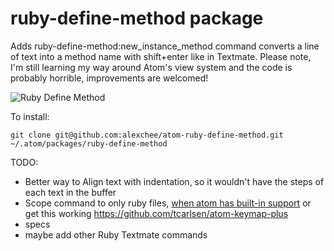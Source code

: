 # ruby-define-method package

Adds ruby-define-method:new_instance_method command converts a line of text into a method name with shift+enter like in Textmate. 
Please note, I'm still learning my way around Atom's view system and the code is probably horrible, improvements are welcomed! 

![Ruby Define Method](https://raw.github.com/alexchee/atom-ruby-define-method/master/images/ruby_define.gif)

To install:
```
git clone git@github.com:alexchee/atom-ruby-define-method.git ~/.atom/packages/ruby-define-method
```

TODO:
 * Better way to Align text with indentation, so it wouldn't have the steps of each text in the buffer
 * Scope command to only ruby files, [when atom has built-in support](http://discuss.atom.io/t/how-do-i-scope-a-keymap-to-a-grammar/3842) or get this working https://github.com/tcarlsen/atom-keymap-plus
 * specs 
 * maybe add other Ruby Textmate commands
